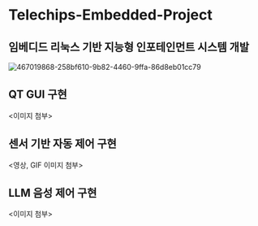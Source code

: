 # Telechips-Embedded-Project
## 임베디드 리눅스 기반 지능형 인포테인먼트 시스템 개발

![467019868-258bf610-9b82-4460-9ffa-86d8eb01cc79](https://github.com/user-attachments/assets/1272f89d-586e-4fb6-8d2c-c4b829a16a5a)

## QT GUI 구현
<이미지 첨부>

## 센서 기반 자동 제어 구현
<영상, GIF 이미지 첨부>

## LLM 음성 제어 구현
<이미지 첨부>
